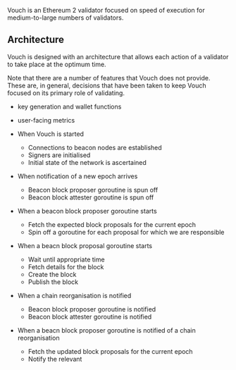 Vouch is an Ethereum 2 validator focused on speed of execution for medium-to-large numbers of validators.

## Architecture

Vouch is designed with an architecture that allows each action of a validator to take place at the optimum time.


Note that there are a number of features that Vouch does not provide.  These are, in general, decisions that have been taken to keep Vouch focused on its primary role of validating.

  - key generation and wallet functions
  - user-facing metrics

  - When Vouch is started
    - Connections to beacon nodes are established
    - Signers are initialised
    - Initial state of the network is ascertained

  - When notification of a new epoch arrives
    - Beacon block proposer goroutine is spun off
    - Beacon block attester goroutine is spun off

  - When a beacon block proposer goroutine starts
    - Fetch the expected block proposals for the current epoch
    - Spin off a goroutine for each proposal for which we are responsible

  - When a beacn block proposal goroutine starts
    - Wait until appropriate time
    - Fetch details for the block
    - Create the block
    - Publish the block

  - When a chain reorganisation is notified
    - Beacon block proposer goroutine is notified
    - Beacon block attester goroutine is notified

  - When a beacn block proposer goroutine is notified of a chain reorganisation
    - Fetch the updated block proposals for the current epoch
    - Notify the relevant

